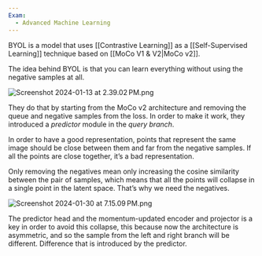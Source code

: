 ```yaml
---
Exam:
  - Advanced Machine Learning
---
```

BYOL is a model that uses [[Contrastive Learning]] as a [[Self-Supervised Learning]] technique based on [[MoCo V1 & V2|MoCo v2]].

The idea behind BYOL is that you can learn everything without using the negative samples at all.

![Screenshot 2024-01-13 at 2.39.02 PM.png](Screenshot_2024-01-13_at_2.39.02_PM.jpeg)

They do that by starting from the MoCo v2 architecture and removing the queue and negative samples from the loss. In order to make it work, they introduced a *predictor* module in the *query branch*.

In order to have a good representation, points that represent the same image should be close between them and far from the negative samples. If all the points are close together, it’s a bad representation.

Only removing the negatives mean only increasing the cosine similarity between the pair of samples, which means that all the points will collapse in a single point in the latent space. That’s why we need the negatives.

![Screenshot 2024-01-30 at 7.15.09 PM.png](Screenshot_2024-01-30_at_7.15.09_PM.jpeg)

The predictor head and the momentum-updated encoder and projector is a key in order to avoid this collapse, this because now the architecture is asymmetric, and so the sample from the left and right branch will be different. Difference that is introduced by the predictor.
